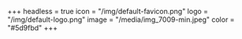 +++
headless = true
icon = "/img/default-favicon.png"
logo = "/img/default-logo.png"
image = "/media/img_7009-min.jpeg"
color = "#5d9fbd"
+++
